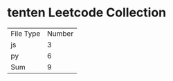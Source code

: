# tenten Leetcode Collection

<table><tr><td>File Type</td><td>Number</td></tr><tr><td>js</td><td>3</td></tr><tr><td>py</td><td>6</td></tr><tr><td>Sum</td><td>9</td></tr></table>